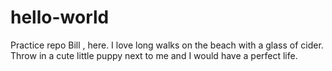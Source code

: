 # hello-world
Practice repo
Bill , here. I love long walks on the beach with a glass of cider. Throw in a cute little puppy next to me and I would have a perfect life. 
